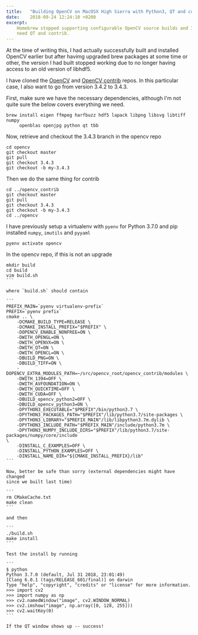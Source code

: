 ```yaml
---
title:   "Building OpenCV on MacOSX High Sierra with Python3, QT and contrib"
date:    2018-09-24 12:24:10 +0200
excerpt:
    Homebrew stopped supporting configurable OpenCV source builds and I
    need QT and contrib.
---
```

At the time of writing this, I had actually successfully built and installed
OpenCV earlier but after havimg upgraded brew packages at some time or other,
the version I had built stopped working due to no longer having access to
an old version of libhdf5.

I have cloned the [OpenCV](https://github.com/opencv/opencv) and
[OpenCV contrib](https://github.com/opencv/opencv_contrib) repos. In this
particular case, I also want to go from version 3.4.2 to 3.4.3.


First, make sure we have the necessary dependencies, although I'm not quite
sure the below covers everything we need.

```
brew install eigen ffmpeg harfbuzz hdf5 lapack libpng libsvg libtiff numpy
     openblas openjpg python qt tbb
```

Now, retrieve and checkout the 3.4.3 branch in the opencv repo

```
cd opencv
git checkout master
git pull
git checkout 3.4.3
git checkout -b my-3.4.3
```

Then we do the same thing for contrib

```
cd ../opencv_contrib
git checkout master
git pull
git checkout 3.4.3
git checkout -b my-3.4.3
cd ../opencv
```

I have previously setup a virtualenv with `pyenv` for Python 3.7.0 and pip
installed `numpy`, `imutils` and `pyyaml`

```
pyenv activate opencv
```

In the opencv repo, if this is not an upgrade

````
mkdir build
cd build
vim build.sh
```

where `build.sh` should contain

```
PREFIX_MAIN=`pyenv virtualenv-prefix`
PREFIX=`pyenv prefix`
cmake .. \
    -DCMAKE_BUILD_TYPE=RELEASE \
    -DCMAKE_INSTALL_PREFIX="$PREFIX" \
    -DOPENCV_ENABLE_NONFREE=ON \
    -DWITH_OPENGL=ON \
    -DWITH_OPENVX=ON \
    -DWITH_QT=ON \
    -DWITH_OPENCL=ON \
    -DBUILD_PNG=ON \
    -DBUILD_TIFF=ON \
    -DOPENCV_EXTRA_MODULES_PATH=~/src/opencv_root/opencv_contrib/modules \
    -DWITH_1394=OFF \
    -DWITH_AVFOUNDATION=ON \
    -DWITH_QUICKTIME=OFF \
    -DWITH_CUDA=OFF \
    -DBUILD_opencv_python2=OFF \
    -DBUILD_opencv_python3=ON \
    -DPYTHON3_EXECUTABLE="$PREFIX"/bin/python3.7 \
    -DPYTHON3_PACKAGES_PATH="$PREFIX"/lib/python3.7/site-packages \
    -DPYTHON3_LIBRARY="$PREFIX_MAIN"/lib/libpython3.7m.dylib \
    -DPYTHON3_INCLUDE_PATH="$PREFIX_MAIN"/include/python3.7m \
    -DPYTHON3_NUMPY_INCLUDE_DIRS="$PREFIX"/lib/python3.7/site-packages/numpy/core/include
\
    -DINSTALL_C_EXAMPLES=OFF \
    -DINSTALL_PYTHON_EXAMPLES=OFF \
    -DINSTALL_NAME_DIR="${CMAKE_INSTALL_PREFIX}/lib"
```

Now, better be safe than sorry (external dependencies might have changed
since we built last time)

```
rm CMakeCache.txt
make clean
```

and then

```
./build.sh
make install
```

Test the install by running

```
$ python
Python 3.7.0 (default, Jul 31 2018, 23:01:49)
[Clang 6.0.1 (tags/RELEASE_601/final)] on darwin
Type "help", "copyright", "credits" or "license" for more information.
>>> import cv2
>>> import numpy as np
>>> cv2.namedWindow("image", cv2.WINDOW_NORMAL)
>>> cv2.imshow("image", np.array([0, 128, 255]))
>>> cv2.waitKey(0)
```

If the QT window shows up -- success!
